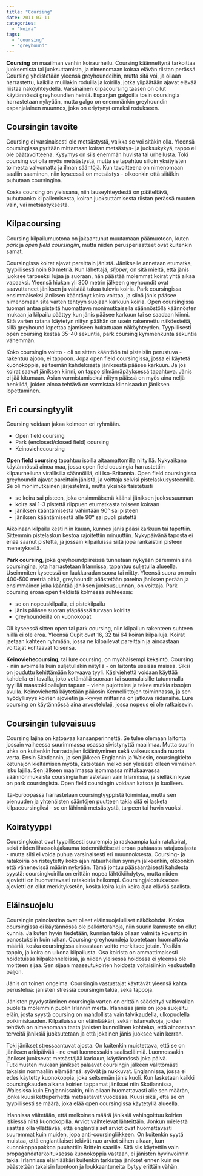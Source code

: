 ```yaml
---
title: "Coursing"
date: 2011-07-11
categories: 
  - "koira"
tags: 
  - "coursing"
  - "greyhound"
---
```


**Coursing** on maailman vanhin koiraurheilu. Coursing käännettynä tarkoittaa juoksemista tai juoksuttamista, ja nimenomaan koiraa elävän riistan perässä. Coursing yhdistetään yleensä greyhoundeihin, mutta sitä voi, ja ollaan harrastettu, kaikilla muillakin roduilla ja koirilla, jotka ylipäätään ajavat elävää riistaa näköyhteydellä. Varsinainen kilpacoursing taasen on ollut käytännössä greyhoundien heiniä. Espanjan galgoilla tosin coursingia harrastetaan nykyään, mutta galgo on enemmänkin greyhoundin espanjalainen muunnos, joka on eriytynyt omaksi rodukseen.

<!--more-->

## Coursingin tavoite

Coursing ei varsinaisesti ole metsästystä, vaikka se voi sitäkin olla. Yleensä coursingissa pyritään mittamaan koiran metsästys- ja juoksukykyä, tappo ei ole päätavoitteena. Kysymys on siis enemmän huvista tai urheilusta. Toki coursing voi olla myös metsästystä, mutta se tapahtuu silloin yksityisten toimesta valvomatta ja ilman sääntöjä. Kun tavoitteena on nimenomaan saaliin saaminen, niin kyseessä on metsästys - olkoonkin että siitäkin puhutaan coursingina.

Koska coursing on yleissana, niin lauseyhteydestä on pääteltävä, puhutaanko kilpailemisesta, koiran juoksuttamisesta riistan perässä muuten vain, vai metsästyksestä.

## Kilpacoursing

Coursing kilpailumuotona on jakaantunut muutamaan päämuotoon, kuten _park_ ja _open field coursingiin_, mutta niiden perusperiaatteet ovat kuitenkin samat.

Coursingissa koirat ajavat pareittain jänistä. Jänikselle annetaan etumatka, tyypillisesti noin 80 metriä. Kun lähettäjä, _slipper_, on sitä mieltä, että jänis juoksee tarpeeksi lujaa ja suoraan, hän päästää molemmat koirat yhtä aikaa vapaaksi. Yleensä hiukan yli 300 metrin jälkeen greyhoundit ovat saavuttaneet jäniksen ja väistää takaa tulevia koiria. Park coursingissa ensimmäiseksi jäniksen kääntänyt koira voittaa, ja siinä jänis pääsee nimenomaan sitä varten tehtyyn suojaan karkuun koiria. Open coursingissa tuomari antaa pisteitä huomattavn monimutkaisella säännöstöllä käännösten mukaan ja kilpailu päättyy kun jänis pääsee karkuun tai se saadaan kiinni. Sitä varten ratana käytetyn niityn päähän on usein rakennettu näköesteitä, sillä greyhound lopettaa ajamiseen hukattuaan näköyhteyden. Tyypillisesti open coursing kestää 35-40 sekuntia, park coursing kymmenkunta sekuntia vähemmän.

Koko coursingin voitto - oli se sitten kääntöön tai pisteisiin perustuva - rakentuu ajoon, ei tappoon. Jopa open field coursingissa, jossa ei käytetä kuonokoppia, seitsemän kahdeksasta jäniksestä pääsee karkuun. Ja jos koirat saavat jäniksen kiinni, on tappo silmänräpäyksessä tapahtuva. Jänis ei jää kitumaan. Asian varmistamiseksi niityn päässä on myös aina neljä henkilöä, joiden ainoa tehtävä on varmistaa kiinnisaadun jäniksen lopettaminen.

## Eri coursingtyylit

Coursing voidaan jakaa kolmeen eri ryhmään.

- Open field coursing
- Park (enclosed/closed field) coursing
- Keinoviehecoursing

**Open field coursing** tapahtuu isoilla aitaamattomilla niityillä. Nykyaikana käytännössä ainoa maa, jossa open field cousingia harrastettiin kilpaurheiluna virallisilla säännöillä, oli Iso-Britannia. Open field coursingissa greyhoundit ajavat pareittain jänistä, ja voittaja selvisi pistelaskusysteemillä. Se oli monimutkainen järjestelmä, mutta yksinkertaistetusti

- se koira sai pisteen, joka ensimmäisenä käänsi jäniksen juoksusuunnan
- koira sai 1-3 pistettä riippuen etumatkasta toiseen koiraan
- jäniksen kääntämisestä vähintään 90° sai pisteen
- jäniksen kääntämisestä alle 90° sai puoli pistettä

Aikoinaan kilpailu kesti niin kauan, kunnes jänis pääsi karkuun tai tapettiin. Sittemmin pistelaskun kestoa rajoitettiin minuuttiin. Nykypäivänä taposta ei enää saanut pistettä, ja jossain kilpailuissa siitä jopa rankaistiin pisteen menetyksellä.

**Park coursing**, joka greyhoundpiireissä tunnetaan nykyään paremmin sinä coursingina, jota harrastetaan Irlannissa, tapahtuu suljetulla alueella. Useimmiten kyseessä on laukkaradan suora tai niitty. Yleensä suora on noin 400-500 metriä pitkä, greyhoundit päästetään pareina jäniksen perään ja ensimmäinen joka kääntää jäniksen juoksusuunnan, on voittaja. Park coursing eroaa open fieldistä kolmessa suhteessa:

- se on nopeuskilpailu, ei pistekilpailu
- jänis pääsee suoran yläpäässä turvaan koirilta
- greyhoundeilla on kuonokopat

Oli kyseessä sitten open tai park coursing, niin kilpailun rakenteen suhteen niillä ei ole eroa. Yleensä Cupit ovat 16, 32 tai 64 koiran kilpailuja. Koirat jaetaan kahteen ryhmään, jossa ne kilpailevat pareittain ja ainoastaan voittajat kohtaavat toisensa.

**Keinoviehecoursing**, tai lure coursing, on myöhäisempi keksintö. Coursing - niin avoimella kuin suljetullakin niityllä - on laitonta useissa maissa. Siksi on jouduttu kehittämään korvaava tyyli. Käsiviehettä voidaan käyttää kahdella eri tavalla, joko vetämällä suoraan tai suomalaisille tutummalla tyylillä maastokilpailujen tapaan - viehe pujottelee ja tekee mutkia rissojen avulla. Keinoviehettä käytetään pääosin Kennelliittojen toiminnassa, ja sen hyödyllisyys koirien ajovietin ja -kyvyn mittarina on jatkuva riidanaihe. Lure coursing on käytännössä aina arvostelulaji, jossa nopeus ei ole ratkaisevin.

## Coursingin tulevaisuus

Coursing lajina on katoavaa kansanperinnettä. Se tulee olemaan laitonta jossain vaiheessa suurimmassa osassa sivistynyttä maailmaa. Mutta suurin uhka on kuitenkin harrastajien ikääntyminen sekä vaikeus saada nuorta verta. Ensin Skotlannin, ja sen jälkeen Englannin ja Walesin, coursingkielto ketunajon kieltämisen myötä, katsotaan melkoisen yleisesti olleen viimeinen isku lajilla. Sen jälkeen maailmassa isommassa mittakaavassa säännönmukaista coursingia harrastetaan vain Irlannissa, ja sielläkin kyse on park coursingista. Open field coursingin voidaan katsoa jo kuolleen.

Itä-Euroopassa harrastetaan coursingtyyppistä toimintaa, mutta sen pienuuden ja yhtenäisten sääntöjen puutteen takia sitä ei lasketa kilpacoursingiksi - se on lähinnä metsästystä, tarpeen tai huvin vuoksi.

## Koiratyyppi

Coursingkoirat ovat tyypillisesti suurempia ja raskaampia kuin ratakoirat, sekä niiden lihassolujakauma todennäköisesti eroaa puhtaasta ratajuosijasta - mutta silti ei voida puhua varsinaisesti eri muunnoksesta. Coursing- ja ratakoiria on risteytetty koko ajan rataurheilun synnyn jälkeenkin, olkoonkin että vähenevissä määrin nykyään. Tämä johtuu pääsääntäisesti kahdesta syystä: coursingkoirilla on erittäin nopea lähtökiihdytys, mutta niiden ajovietti on huomattavasti ratakoiria heikompi. Coursingjalostuksessa ajovietti on ollut merkityksetön, koska koira kuin koira ajaa elävää saalista.

## Eläinsuojelu

Coursingin painolastina ovat olleet eläinsuojelulliset näkökohdat. Koska coursingissa ei käytännössä ole palkintorahoja, niin suurin kannuste on ollut kunnia. Ja kuten hyvin tiedetään, kunnian takia ollaan valmiita kovempiin panostuksiin kuin rahan. Coursing-greyhoundeja lopetetaan huomattavia määriä, koska coursingissa ainoastaan voitto merkitsee jotain. Yksikin tappio, ja koira on ulkona kilpailusta. Osa koirista on ammattimaisesti hoidetuissa kilpakenneleissä, ja niiden yleisessä hoidossa ei yleensä ole moitteen sijaa. Sen sijaan maaseutukoirien hoidosta voitaisiinkin keskustella paljon.

Jänis on toinen ongelma. Coursingin vastustajat käyttävät yleensä kahta perustelua: jänisten stressiä coursingin takia, sekä tappoja.

Jänisten pyydystäminen coursingia varten on erittäin säädeltyä valtiovallan puolelta molemmin puolin Irlannin merta. Irlannissa jänis on jopa suojeltu eläin, josta syystä coursing on mahdollista vain talvikaudella, ulkopuolella poikimiskauden. Kilpailuissa on eläinlääkäri, sekä riistanvalvoja, joiden tehtävä on nimenomaan taata jänisten kunnollinen kohtelua, että ainoastaan terveitä jäniksiä juoksutetaan ja että jokainen jänis juoksee vain kerran.

Toki jänikset stressaantuvat ajosta. On kuitenkin muistettava, että se on jäniksen arkipäivää - ne ovat luonnossakin saaliseläimiä. Luonnossakin jänikset juoksevat metsästäjää karkuun, käytännössä joka päivä. Tutkimusten mukaan jänikset palaavat coursingin jälkeen välittömästi takaisin normaaliin elämäänsä: syövät ja nukkuvat. Englannissa, jossa ei edes käytetty kuonokoppia, joka seitsemän jänis kuoli. Kun lasketaan kaikki coursingkauden aikana koirien tappamat jänikset niin Skotlannissa, Walesissa kuin Englannissakin, niin ollaan huomattavasti alle sen määrän, jonka kuusi kettuperhettä metsästävät vuodessa. Kuusi siksi, että se on tyypillisesti se määrä, joka elää open coursingissa käytetyllä alueella.

Irlannissa väitetään, että melkoinen määrä jäniksiä vahingoittuu koirien iskiessä niitä kuonokopilla. Arviot vaihtelevat lähteittäin. Jonkun mielestä saattaa olla yllättävää, että englantilaiset arviot ovat huomattavasti suuremmat kuin muiden, jopa anti-coursingliikkeen. On kuitenkin syytä muistaa, että englantilaiset tekivät nuo arviot siihen aikaan, kun kuonokoppapakkoa puuhattiin Brittein saarille. Sitä siis käytettiin vain propagandatarkoituksessa kuonokoppia vastaan, ei jänisten hyvinvoinnin takia. Irlannissa eläinlääkäri kuitenkin tarkistaa jänikset ennen kuin ne päästetään takaisin luontoon ja loukkaantuneita löytyy erittäin vähän.
